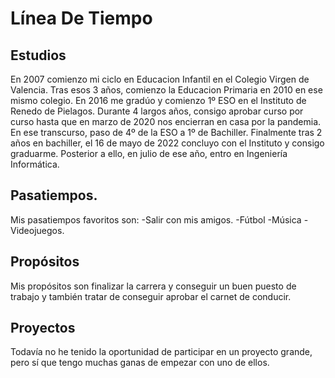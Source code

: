 # Línea De Tiempo


## Estudios
En 2007 comienzo mi ciclo en Educacion Infantil en el Colegio Virgen de Valencia. Tras esos 3 años, comienzo la Educacion Primaria en 2010 en ese mismo colegio.
En 2016 me gradúo y comienzo 1º ESO en el Instituto de Renedo de Pielagos. Durante 4 largos años, consigo aprobar curso por curso hasta que en marzo de 2020 nos encierran en casa por la pandemia. En ese transcurso, paso de 4º de la ESO a 1º de Bachiller.
Finalmente tras 2 años en bachiller, el 16 de mayo de 2022 concluyo con el Instituto y consigo graduarme. Posterior a ello, en julio de ese año, entro en Ingeniería Informática.

## Pasatiempos.
Mis pasatiempos favoritos son:
-Salir con mis amigos.
-Fútbol
-Música
-Videojuegos.

## Propósitos

Mis propósitos son finalizar la carrera y conseguir un buen puesto de trabajo y también tratar de conseguir aprobar el carnet de conducir.

## Proyectos

Todavía no he tenido la oportunidad de participar en un proyecto grande, pero sí que tengo muchas ganas de empezar con uno de ellos.
